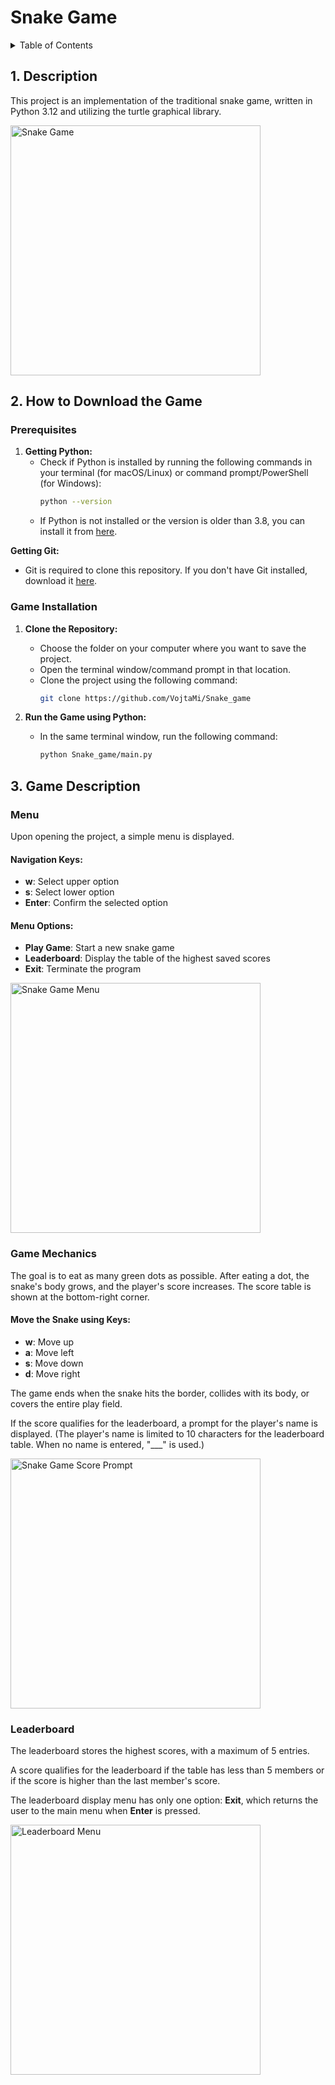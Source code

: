 # Snake Game

<!-- TABLE OF CONTENTS -->
<details>
  <summary>Table of Contents</summary>
  <ol>
    <li>
      <a href="#1-description">Description</a>
    </li>
    <li>
      <a href="#2-how-to-download-the-game">How to Download the Game</a>
      <ul>
        <li><a href="#prerequisites">Prerequisites</a></li>
        <li><a href="#game-installation">Game Installation</a></li>
      </ul>
    </li>
    <li>
        <a href="#3-game-description">Game Description</a>
        <ul>
          <li><a href="#menu">Menu</a></li>
         <li><a href="#game-mechanics">Game Mechanics</a></li>
         <li><a href="#leaderboard">Leaderboard</a></li>
        </ul>
    </li>
    <li><a href="#roadmap">Roadmap</a></li>
    <li><a href="#contributing">Contributing</a></li>
    <li><a href="#license">License</a></li>
    <li><a href="#contact">Contact</a></li>
    <li><a href="#acknowledgments">Acknowledgments</a></li>
  </ol>
</details>

## 1. Description

This project is an implementation of the traditional snake game, written in Python 3.12 and utilizing the turtle graphical library.

<img src="https://github.com/VojtaMi/Snake_game/assets/146477483/d8eb0462-b13d-439d-8362-b79de1d56c8e" alt="Snake Game" width="400">


## 2. How to Download the Game

### Prerequisites

1. **Getting Python:**
   - Check if Python is installed by running the following commands in your terminal (for macOS/Linux) or command prompt/PowerShell (for Windows):
     ```sh
     python --version
     ```
   - If Python is not installed or the version is older than 3.8, you can install it from [here](https://www.python.org/).

 **Getting Git:**
   - Git is required to clone this repository. If you don't have Git installed, download it [here](https://git-scm.com/downloads).

### Game Installation

1. **Clone the Repository:**
   - Choose the folder on your computer where you want to save the project.
   - Open the terminal window/command prompt in that location.
   - Clone the project using the following command:
     ```sh
     git clone https://github.com/VojtaMi/Snake_game
     ```

2. **Run the Game using Python:**
   - In the same terminal window, run the following command:
     ```sh
     python Snake_game/main.py
     ```

## 3. Game Description

### Menu

Upon opening the project, a simple menu is displayed.

#### Navigation Keys:
- **w**: Select upper option
- **s**: Select lower option
- **Enter**: Confirm the selected option

#### Menu Options:
- **Play Game**: Start a new snake game
- **Leaderboard**: Display the table of the highest saved scores
- **Exit**: Terminate the program

<img src="https://github.com/VojtaMi/Snake_game/assets/146477483/1bf5fbb5-067a-4084-a3a7-128f1cc1a80a" alt="Snake Game Menu" width="400">

### Game Mechanics

The goal is to eat as many green dots as possible. After eating a dot, the snake's body grows, and the player's score increases. The score table is shown at the bottom-right corner.

#### Move the Snake using Keys:
- **w**: Move up
- **a**: Move left
- **s**: Move down
- **d**: Move right

The game ends when the snake hits the border, collides with its body, or covers the entire play field.

If the score qualifies for the leaderboard, a prompt for the player's name is displayed. (The player's name is limited to 10 characters for the leaderboard table. When no name is entered, "___" is used.)

<img src="https://github.com/VojtaMi/Snake_game/assets/146477483/4912366e-cad0-4512-babb-b6cfc8345271" alt="Snake Game Score Prompt" width="400">

### Leaderboard

The leaderboard stores the highest scores, with a maximum of 5 entries.

A score qualifies for the leaderboard if the table has less than 5 members or if the score is higher than the last member's score.

The leaderboard display menu has only one option: **Exit**, which returns the user to the main menu when **Enter** is pressed.

<img src="https://github.com/VojtaMi/Snake_game/assets/146477483/3e12f777-83fc-4481-99f8-31f8f1ec468f" alt="Leaderboard Menu" width="400">

